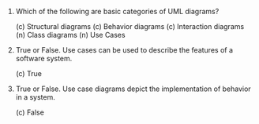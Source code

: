 1. Which of the following are basic categories of UML diagrams?

   (c) Structural diagrams
   (c) Behavior diagrams
   (c) Interaction diagrams
   (n) Class diagrams
   (n) Use Cases

2. True or False. Use cases can be used to describe the features of a software system.

   (c) True

3. True or False. Use case diagrams depict the implementation of behavior in a system.

   (c) False
